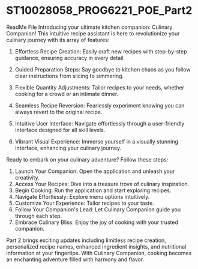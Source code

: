 # ST10028058_PROG6221_POE_Part2
ReadMe File
Introducing your ultimate kitchen companion: Culinary Companion! This intuitive recipe assistant is here to revolutionize your culinary journey with its array of features:

1. Effortless Recipe Creation: Easily craft new recipes with step-by-step guidance, ensuring accuracy in every detail.

2. Guided Preparation Steps: Say goodbye to kitchen chaos as you follow clear instructions from slicing to simmering.

3. Flexible Quantity Adjustments: Tailor recipes to your needs, whether cooking for a crowd or an intimate dinner.

4. Seamless Recipe Reversion: Fearlessly experiment knowing you can always revert to the original recipe.

5. Intuitive User Interface: Navigate effortlessly through a user-friendly interface designed for all skill levels.

6. Vibrant Visual Experience: Immerse yourself in a visually stunning interface, enhancing your culinary journey.

Ready to embark on your culinary adventure? Follow these steps:

1. Launch Your Companion: Open the application and unleash your creativity.
2. Access Your Recipes: Dive into a treasure trove of culinary inspiration.
3. Begin Cooking: Run the application and start exploring recipes.
4. Navigate Effortlessly: Explore menu options intuitively.
5. Customize Your Experience: Tailor recipes to your taste.
6. Follow Your Companion's Lead: Let Culinary Companion guide you through each step.
7. Embrace Culinary Bliss: Enjoy the joy of cooking with your trusted companion.

Part 2 brings exciting updates including limitless recipe creation, personalized recipe names, enhanced ingredient insights, and nutritional information at your fingertips. With Culinary Companion, cooking becomes an enchanting adventure filled with harmony and flavor.
